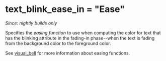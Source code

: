 # text_blink_ease_in = "Ease"

*Since: nightly builds only*

Specifies the *easing function* to use when computing the color
for text that has the blinking attribute in the fading-in
phase--when the text is fading from the background color to the
foreground color.

See [visual_bell](visual_bell.md) for more information about
easing functions.

